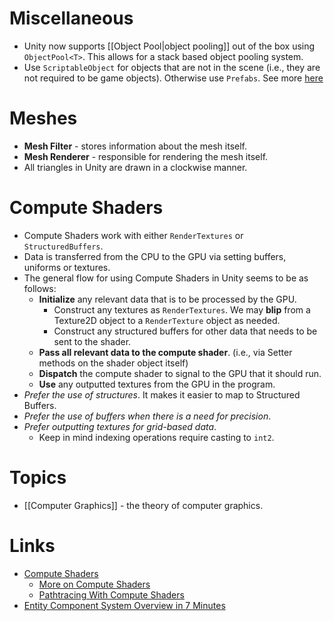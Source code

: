 # Miscellaneous 
* Unity now supports [[Object Pool|object pooling]] out of the box using `ObjectPool<T>`. This allows for a stack based object pooling system. 
* Use `ScriptableObject` for objects that are not in the scene (i.e., they are not required to be game objects). Otherwise use `Prefabs`. See more [here](https://www.youtube.com/watch?v=E-vIMamyORg)

# Meshes
* **Mesh Filter** - stores information about the mesh itself.
* **Mesh Renderer** - responsible for rendering the mesh itself.
* All triangles in Unity are drawn in a clockwise manner.

# Compute Shaders
* Compute Shaders work with either `RenderTextures` or `StructuredBuffers`.
* Data is transferred from the CPU to the GPU via setting buffers, uniforms or textures. 
* The general flow for using Compute Shaders in Unity seems to be as follows:
	* **Initialize** any relevant data that is to be processed by the GPU.  
		* Construct any textures as `RenderTextures`. We may **blip** from a Texture2D object to a `RenderTexture` object as needed.
		* Construct any structured buffers for other data that needs to be sent to the shader.
	* **Pass all relevant data to the compute shader**. (i.e., via Setter methods on the shader object itself)
	* **Dispatch** the compute shader to signal to the GPU that it should run.
	* **Use** any outputted textures from the GPU in the program.
* *Prefer the use of structures*. It makes it easier to map to Structured Buffers.
* *Prefer the use of buffers when there is a need for precision*. 
* *Prefer outputting textures for grid-based data*. 
	* Keep in mind indexing operations require casting to `int2`.

# Topics 
* [[Computer Graphics]] - the theory of computer graphics.

# Links
* [Compute Shaders](http://kylehalladay.com/blog/tutorial/2014/06/27/Compute-Shaders-Are-Nifty.html)
	* [More on Compute Shaders](https://www.youtube.com/watch?v=BrZ4pWwkpto)
	* [Pathtracing With Compute Shaders](http://blog.three-eyed-games.com/2018/05/03/gpu-ray-tracing-in-unity-part-1/)
* [Entity Component System Overview in 7 Minutes](https://www.youtube.com/watch?v=2rW7ALyHaas) 
